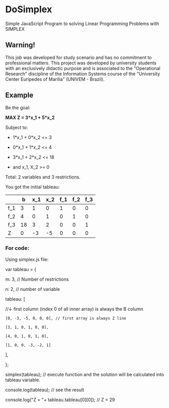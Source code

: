 # DoSimplex
Simple JavaScript Program to solving Linear Programming Problems with SIMPLEX

## Warning!
This job was developed for study scenario and has no commitment to professional matters.
This project was developed by university students with an exclusively didactic purpose and is associated to the "Operational Research" discipline of the Information Systems course of the "University Center Euripedes of Marília" (UNIVEM - Brazil).

## Example
Be the goal:

**MAX Z = 3\*x_1 + 5\*x_2**

Subject to:

  - 1\*x_1 + 0\*x_2 <= 3
  - 0\*x_1 + 1\*x_2 <= 4
  - 3\*x_1 + 2\*x_2 <= 18

  - and x_1, X_2 >= 0

Total: 2 variables and 3 restrictions.

You got the initial tableau:

|  | b | x_1 | x_2 | f_1 | f_2 | f_3 |
| ------ | ------ | ------ | ------ | ------ | ------ | ------ |
|f_1| 3 | 1 | 0 | 1 | 0 | 0 |
|f_2| 4 | 0 | 1 | 0 | 1 | 0 |
|f_3| 18 | 3 | 2 | 0 | 0 | 1 |
| Z | 0 | -3 | -5 | 0 | 0 | 0 |

### For code:
Using simplex.js file:

var tableau = {

  m: 3, // Number of restrictions
  
  n: 2, // number of variable
  
  tableau: [
  
  //↓ first column (index 0 of all inner array) is always the B column
  
    [0, -3, -5, 0, 0, 0], // first array is always Z line
    
    [3, 1, 0, 1, 0, 0],
    
    [4, 0, 1, 0, 1, 0],
    
    [1, 0, 0, -3, -2, 1]
    
  ],
  
};

simplex(tableau); // execute function and the solution will be calculated into tableau variable.

console.log(tableau); // see the result

console.log("Z = "+ tableau.tableau[0][0]); // Z = 29

